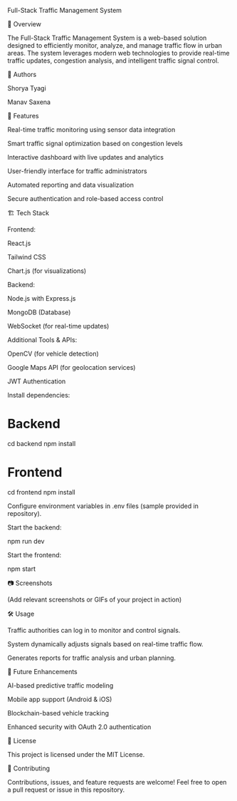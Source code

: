 Full-Stack Traffic Management System

🚦 Overview

The Full-Stack Traffic Management System is a web-based solution designed to efficiently monitor, analyze, and manage traffic flow in urban areas. The system leverages modern web technologies to provide real-time traffic updates, congestion analysis, and intelligent traffic signal control.

👥 Authors

Shorya Tyagi

Manav Saxena

🌟 Features

Real-time traffic monitoring using sensor data integration

Smart traffic signal optimization based on congestion levels

Interactive dashboard with live updates and analytics

User-friendly interface for traffic administrators

Automated reporting and data visualization

Secure authentication and role-based access control

🏗️ Tech Stack

Frontend:

React.js

Tailwind CSS

Chart.js (for visualizations)

Backend:

Node.js with Express.js

MongoDB (Database)

WebSocket (for real-time updates)

Additional Tools & APIs:

OpenCV (for vehicle detection)

Google Maps API (for geolocation services)

JWT Authentication

Install dependencies:

# Backend
cd backend
npm install

# Frontend
cd frontend
npm install

Configure environment variables in .env files (sample provided in repository).

Start the backend:

npm run dev

Start the frontend:

npm start

📷 Screenshots

(Add relevant screenshots or GIFs of your project in action)

🛠️ Usage

Traffic authorities can log in to monitor and control signals.

System dynamically adjusts signals based on real-time traffic flow.

Generates reports for traffic analysis and urban planning.

🚀 Future Enhancements

AI-based predictive traffic modeling

Mobile app support (Android & iOS)

Blockchain-based vehicle tracking

Enhanced security with OAuth 2.0 authentication

📝 License

This project is licensed under the MIT License.

🤝 Contributing

Contributions, issues, and feature requests are welcome! Feel free to open a pull request or issue in this repository.

